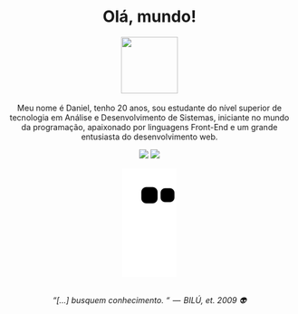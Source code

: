 <h1 align="center">Olá, mundo! </h1>

<div align="center">
  <img src="https://i.picasion.com/pic92/54b08c1d820d098f5d10616639bc6de8.gif" width="100" height="100"/>
</div>

<p align="center">
   Meu nome é Daniel, tenho 20 anos, sou estudante do nível superior de tecnologia em Análise e Desenvolvimento de Sistemas, iniciante no mundo da programação, apaixonado por linguagens Front-End e um grande entusiasta do desenvolvimento web.
</p>

<div align="center">
  <img height="160em" src="https://github-readme-stats.vercel.app/api?username=danielsantos404&show_icons=true&theme=gotham"/>
  <img height="160em" src="https://github-readme-stats.vercel.app/api/top-langs/?username=danielsantos404&layout=compact&theme=gotham"/>
</div>

<div align="center">
	
  ![Snake animation](https://github.com/danielsantos404/danielsantos404/blob/output/github-contribution-grid-snake.svg)
	
</div>
	
##

<p align="center">
  <em>“[…] busquem conhecimento. “  —  BILÚ, et. 2009 👽</em>
</p>
	
